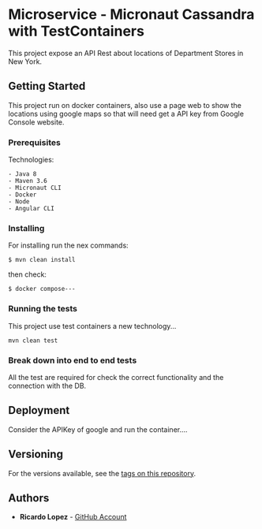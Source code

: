 # Microservice - Micronaut Cassandra with TestContainers

This project expose an API Rest about locations of Department Stores in New York.

## Getting Started

This project run on docker containers, also use a page web to show the locations using google maps so that will need
get a API key from Google Console website.

### Prerequisites
  
Technologies:

```
- Java 8
- Maven 3.6
- Micronaut CLI
- Docker
- Node
- Angular CLI
```

### Installing

For installing run the nex commands:

```
$ mvn clean install
```

then check:

```
$ docker compose---
```

### Running the tests

This project use test containers a new technology...

```
mvn clean test
```

### Break down into end to end tests

All the test are required for check the correct functionality and the connection with the DB.

## Deployment

Consider the APIKey of google and run the container....

## Versioning

For the versions available, see the [tags on this repository](https://github.com/ricdev2/micronaut-cassandra-tc-ms/tags). 

## Authors

* **Ricardo Lopez** - [GitHub Account](https://github.com/ricdev2)
